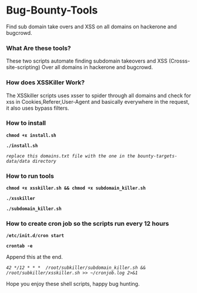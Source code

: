 # Bug-Bounty-Tools
Find sub domain take overs and XSS on all domains on hackerone and bugcrowd.

### What Are these tools?
These two scripts automate finding subdomain takeovers and XSS (Crosss-site-scripting) Over all domains in
hackerone and bugcrowd.

### How does XSSKiller Work?
The XSSkiller scripts uses xsser to spider through all domains and check for xss in Cookies,Referer,User-Agent and basically everywhere in the request, it also uses bypass filters.




### How to install
**`chmod +x install.sh`**

**`./install.sh`**

*`replace this domains.txt file with the one in the bounty-targets-data/data directory`*

### How to run tools
**`chmod +x xsskiller.sh && chmod +x subdomain_killer.sh`**

**`./xsskiller`**

**`./subdomain_killer.sh`**


### How to create cron job so the scripts run every 12 hours
**`/etc/init.d/cron start`**

**`crontab -e`**

Append this at the end.

*`42 */12 * * *  /root/subkiller/subdomain_killer.sh && /root/subkiller/xsskiller.sh >> ~/cronjob.log 2>&1`*

Hope you enjoy these shell scripts, happy bug hunting.
